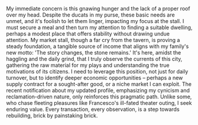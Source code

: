 My immediate concern is this gnawing hunger and the lack of a proper roof over my head. Despite the ducats in my purse, these basic needs are unmet, and it's foolish to let them linger, impacting my focus at the stall. I must secure a meal and then turn my attention to finding a suitable dwelling, perhaps a modest place that offers stability without drawing undue attention. My market stall, though a far cry from the tavern, is proving a steady foundation, a tangible source of income that aligns with my family's new motto: 'The story changes, the stone remains.' It's here, amidst the haggling and the daily grind, that I truly observe the currents of this city, gathering the raw material for my plays and understanding the true motivations of its citizens. I need to leverage this position, not just for daily turnover, but to identify deeper economic opportunities – perhaps a new supply contract for a sought-after good, or a niche market I can exploit. The recent notification about my updated profile, emphasizing my cynicism and reclamation-driven nature, only reinforces this pragmatic path. Unlike some, who chase fleeting pleasures like Francesco's ill-fated theater outing, I seek enduring value. Every transaction, every observation, is a step towards rebuilding, brick by painstaking brick.
